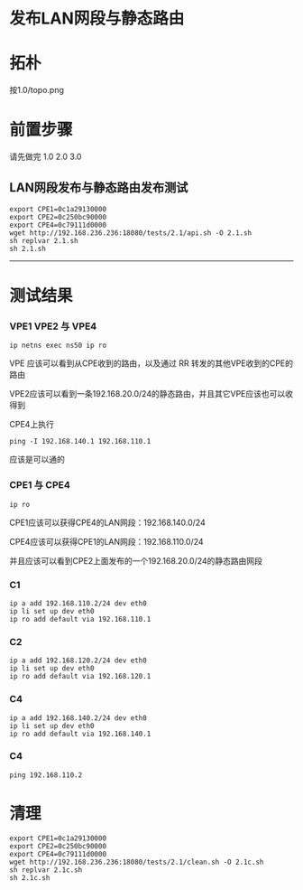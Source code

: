 # 发布LAN网段与静态路由

# 拓朴
按1.0/topo.png

# 前置步骤
请先做完 1.0 2.0 3.0

## LAN网段发布与静态路由发布测试
    export CPE1=0c1a29130000
    export CPE2=0c250bc90000
    export CPE4=0c79111d0000
    wget http://192.168.236.236:18080/tests/2.1/api.sh -O 2.1.sh
    sh replvar 2.1.sh
    sh 2.1.sh

***
# 测试结果

### VPE1 VPE2 与 VPE4
    ip netns exec ns50 ip ro 

VPE 应该可以看到从CPE收到的路由，以及通过 RR 转发的其他VPE收到的CPE的路由

VPE2应该可以看到一条192.168.20.0/24的静态路由，并且其它VPE应该也可以收得到

CPE4上执行

    ping -I 192.168.140.1 192.168.110.1

应该是可以通的

### CPE1 与 CPE4
    ip ro

CPE1应该可以获得CPE4的LAN网段：192.168.140.0/24

CPE4应该可以获得CPE1的LAN网段：192.168.110.0/24

并且应该可以看到CPE2上面发布的一个192.168.20.0/24的静态路由网段

### C1
    ip a add 192.168.110.2/24 dev eth0
    ip li set up dev eth0
    ip ro add default via 192.168.110.1

### C2
    ip a add 192.168.120.2/24 dev eth0
    ip li set up dev eth0
    ip ro add default via 192.168.120.1

### C4
    ip a add 192.168.140.2/24 dev eth0
    ip li set up dev eth0
    ip ro add default via 192.168.140.1

### C4
    ping 192.168.110.2


# 清理
    export CPE1=0c1a29130000
    export CPE2=0c250bc90000
    export CPE4=0c79111d0000
    wget http://192.168.236.236:18080/tests/2.1/clean.sh -O 2.1c.sh
    sh replvar 2.1c.sh
    sh 2.1c.sh
